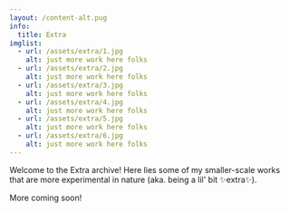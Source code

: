 ```yaml
---
layout: /content-alt.pug
info:
  title: Extra
imglist:
  - url: /assets/extra/1.jpg
    alt: just more work here folks
  - url: /assets/extra/2.jpg
    alt: just more work here folks
  - url: /assets/extra/3.jpg
    alt: just more work here folks
  - url: /assets/extra/4.jpg
    alt: just more work here folks
  - url: /assets/extra/5.jpg
    alt: just more work here folks
  - url: /assets/extra/6.jpg
    alt: just more work here folks
---
```

Welcome to the Extra archive! Here lies some of my smaller-scale works that are more experimental in nature (aka. being a lil' bit ✨extra✨).

More coming soon!